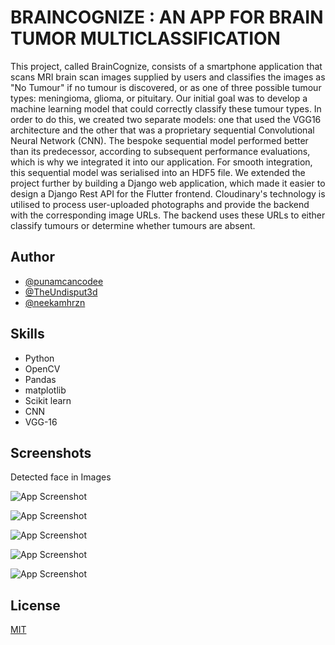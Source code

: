 
# BRAINCOGNIZE : AN APP FOR BRAIN TUMOR MULTICLASSIFICATION
This project, called BrainCognize, consists of a smartphone application that scans MRI brain scan images supplied by users and classifies the images as "No Tumour" if no tumour is discovered, or as one of three possible tumour types: meningioma, glioma, or pituitary. Our initial goal was to develop a machine learning model that could correctly classify these tumour types. In order to do this, we created two separate models: one that used the VGG16 architecture and the other that was a proprietary sequential Convolutional Neural Network (CNN). The bespoke sequential model performed better than its predecessor, according to subsequent performance evaluations, which is why we integrated it into our application. For smooth integration, this sequential model was serialised into an HDF5 file. 
We extended the project further by building a Django web application, which made it easier to design a Django Rest API for the Flutter frontend. Cloudinary's technology is utilised to process user-uploaded photographs and provide the backend with the corresponding image URLs. The backend uses these URLs to either classify tumours or determine whether tumours are absent.


## Author

- [@punamcancodee](https://github.com/punamcancodee)
- [@TheUndisput3d](https://github.com/TheUndisput3d?tab=repositories)
- [@neekamhrzn](https://github.com/neekamhrzn)



##  Skills
- Python
- OpenCV
- Pandas
- matplotlib
- Scikit learn
- CNN
- VGG-16



## Screenshots

Detected face in Images


![App Screenshot](https://github.com/punamcancodee/BrainCognize/blob/master/Image/Screenshot_2024-03-07-13-04-25-354_com.example.disease_detector.jpg?raw=true)




![App Screenshot](https://github.com/punamcancodee/BrainCognize/blob/master/Image/Screenshot_2024-03-07-14-01-07-270_com.example.disease_detector.jpg?raw=true)




![App Screenshot](https://github.com/punamcancodee/BrainCognize/blob/master/Image/Screenshot_2024-03-07-14-02-01-918_com.example.disease_detector.jpg?raw=true)



![App Screenshot](https://github.com/punamcancodee/BrainCognize/blob/master/Image/Screenshot_2024-03-07-14-02-01-918_com.example.disease_detector.jpg?raw=true)


![App Screenshot](https://github.com/punamcancodee/BrainCognize/blob/master/Image/Screenshot_2024-03-07-14-02-31-440_com.example.disease_detector.jpg?raw=true)





## License

[MIT](https://choosealicense.com/licenses/mit/)

